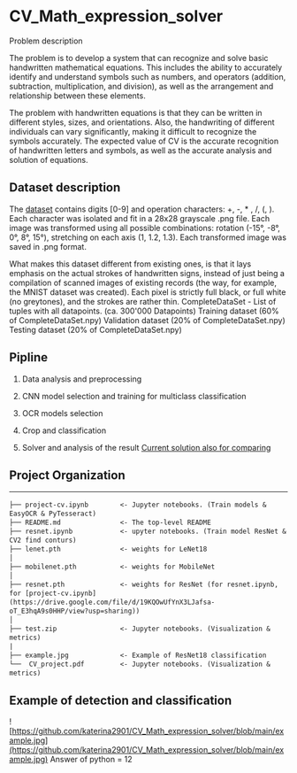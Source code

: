# CV_Math_expression_solver

Problem description

 The problem is to develop a system that can recognize and solve basic handwritten mathematical equations. This includes the ability to accurately identify and understand symbols such as numbers, and operators (addition, subtraction, multiplication, and division), as well as the arrangement and relationship between these elements. 
 
 The problem with handwritten equations is that they can be written in different styles, sizes, and orientations. Also, the handwriting of different individuals can vary significantly, making it difficult to recognize the symbols accurately. The expected value of CV  is the accurate recognition of handwritten letters and symbols, as well as the accurate analysis and solution of equations.

## Dataset description 

  The [dataset](https://www.kaggle.com/datasets/michelheusser/handwritten-digits-and-operators/data) contains digits [0-9] and operation characters: +, -, * , /, (, ).
Each character was isolated and fit in a 28x28 grayscale .png file. Each image was transformed using all possible combinations: rotation (-15°, -8°, 0°, 8°, 15°), stretching on each axis (1, 1.2, 1.3). Each transformed image was saved in .png format.
  
  What makes this dataset different from existing ones, is that it lays emphasis on the actual strokes of handwritten signs, instead of just being a compilation of scanned images of existing records (the way, for example, the MNIST dataset was created). Each pixel is strictly full black, or full white (no greytones), and the strokes are rather thin.
CompleteDataSet - List of tuples with all datapoints. (ca. 300'000 Datapoints)
Training dataset (60% of CompleteDataSet.npy)
Validation dataset (20% of CompleteDataSet.npy)
Testing dataset (20% of CompleteDataSet.npy)


## Pipline

  1. Data analysis and preprocessing
   
  2. CNN model selection and training for multiclass classification

  3. OCR models selection

  4. Crop and classification

  5. Solver and analysis of the result [Current solution also for comparing](https://webdemo.myscript.com/views/math/index.html)

## Project Organization
------------
    ├── project-cv.ipynb        <- Jupyter notebooks. (Train models & EasyOCR & PyTesseract)
    ├── README.md               <- The top-level README
    ├── resnet.ipynb            <- upyter notebooks. (Train model ResNet & CV2 find conturs)
    ├── lenet.pth               <- weights for LeNet18
    │
    ├── mobilenet.pth           <- weights for MobileNet
    │
    ├── resnet.pth              <- weights for ResNet (for resnet.ipynb, for [project-cv.ipynb](https://drive.google.com/file/d/19KQOwUfYnX3LJafsa-oT_E3hqA9s0HHP/view?usp=sharing))
    │
    ├── test.zip                <- Jupyter notebooks. (Visualization & metrics)
    |
    ├── example.jpg             <- Example of ResNet18 classification
    └──  CV_project.pdf         <- Jupyter notebooks. (Visualization & metrics)
## Example of detection and classification
![https://github.com/katerina2901/CV_Math_expression_solver/blob/main/example.jpg](https://github.com/katerina2901/CV_Math_expression_solver/blob/main/example.jpg)
Answer of python = 12
